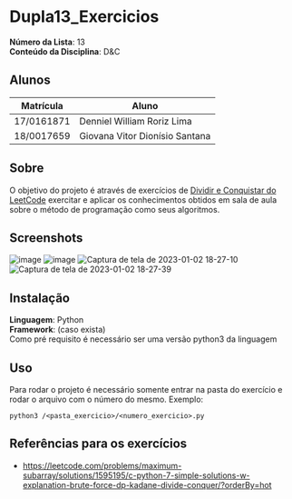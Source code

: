 # Dupla13_Exercicios

**Número da Lista**: 13<br>
**Conteúdo da Disciplina**: D&C<br>

## Alunos
|Matrícula | Aluno |
| -- | -- |
| 17/0161871 |  Denniel William Roriz Lima |
| 18/0017659  |  Giovana Vitor Dionísio Santana |

## Sobre 
O objetivo do projeto é através de exercícios de [Dividir e Conquistar do LeetCode](https://leetcode.com/tag/divide-and-conquer/) exercitar e aplicar os conhecimentos obtidos em sala de aula sobre o método de programação como seus algoritmos.

## Screenshots
![image](https://user-images.githubusercontent.com/54074370/210278659-42e0daa4-438b-4fee-b488-d22d55285344.png)
![image](https://user-images.githubusercontent.com/54074370/210278684-8dc331a5-9aa0-401d-acf3-ecf37fc6957c.png)
![Captura de tela de 2023-01-02 18-27-10](https://user-images.githubusercontent.com/54070461/210279222-9f36784a-e2ef-43cf-8659-2bd28ee2159d.png)
![Captura de tela de 2023-01-02 18-27-39](https://user-images.githubusercontent.com/54070461/210279232-d6d37f65-5a85-44fe-a99c-d66e4a44cd09.png)


## Instalação 
**Linguagem**: Python<br>
**Framework**: (caso exista)<br>
Como pré requisito é necessário ser uma versão python3 da linguagem
## Uso 
Para rodar o projeto é necessário somente entrar na pasta do exercício e rodar o arquivo com o número do mesmo. 
Exemplo:

```
python3 /<pasta_exercicio>/<numero_exercicio>.py
```

## Referências para os exercícios

* https://leetcode.com/problems/maximum-subarray/solutions/1595195/c-python-7-simple-solutions-w-explanation-brute-force-dp-kadane-divide-conquer/?orderBy=hot
